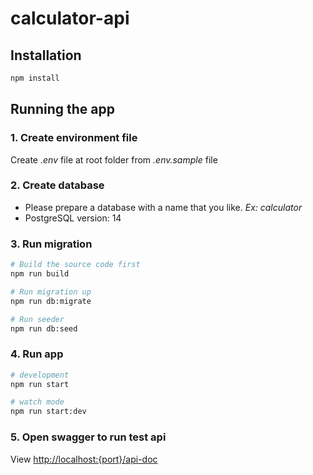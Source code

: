 # calculator-api

## Installation

```bash
npm install
```

## Running the app

### 1. Create environment file

Create *.env* file at root folder from *.env.sample* file

### 2. Create database

* Please prepare a database with a name that you like. *Ex: calculator*
* PostgreSQL version: 14

### 3. Run migration

```bash
# Build the source code first
npm run build

# Run migration up
npm run db:migrate

# Run seeder
npm run db:seed
```

### 4. Run app

```bash
# development
npm run start

# watch mode
npm run start:dev
```

### 5. Open swagger to run test api

View <http://localhost:{port}/api-doc>

